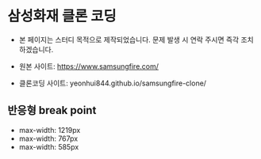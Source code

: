 # 삼성화재 클론 코딩

- 본 페이지는 스터디 목적으로 제작되었습니다. 문제 발생 시 연락 주시면 즉각 조치하겠습니다.

- 원본 사이트: https://www.samsungfire.com/
- 클론코딩 사이트: yeonhui844.github.io/samsungfire-clone/

## 반응형 break point

- max-width: 1219px
- max-width: 767px
- max-width: 585px
